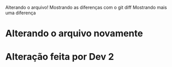 Alterando o arquivo!
Mostrando as diferenças com o git diff
Mostrando mais uma diferença
<h1>Alterando o arquivo novamente </h1>
<h1>Alteração feita por Dev 2</h2>